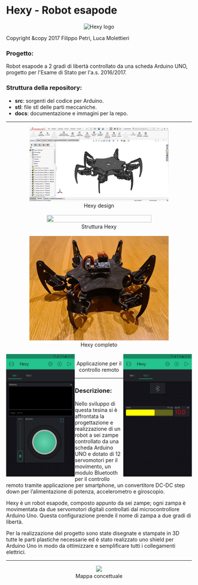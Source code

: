 # Hexy - Robot esapode

<p align="center">
  <img src="docs/Hexylogo.jpg" alt="Hexy logo" height="25%" width="25%"/>
</p>

Copyright &copy 2017 Filippo Petri, Luca Molettieri

### Progetto:
Robot esapode a 2 gradi di libertà controllato da una scheda Arduino UNO, progetto per l'Esame di Stato per l'a.s. 2016/2017.

### Struttura della repository:
- **src**: sorgenti del codice per Arduino.
- **stl**: file stl delle parti meccaniche.
- **docs**: documentazione e immagini per la repo.

---

<p align="center">
  <img src="docs/HexySolidworks.jpg" height="75%" width="75%"/> <br> Hexy design <br> <br>
  <img src="docs/Hexy.jpeg" height="75%" width="75%"/> <br> Struttura Hexy <br> <br>
  <img src="docs/Hexy2.jpg" height="75%" width="75%"/> <br> Hexy completo <br> <br>
  <img style="float: left" src="docs/App1.jpg" width="37%" />   <img style="float: right" src="docs/App2.jpg" width="37%" /> <br> Applicazione per il controllo remoto
  <br>
</p>

---

### Descrizione:
Nello sviluppo di questa tesina si è affrontata la progettazione e realizzazione di un robot a sei zampe controllato da una scheda Arduino UNO e dotato di 12 servomotori per il movimento, un modulo Bluetooth per il controllo remoto tramite applicazione per smartphone, un convertitore DC-DC step down per l’alimentazione di potenza, accelerometro e giroscopio.

Hexy è un robot esapode, composto appunto da sei zampe; ogni zampa è movimentata da due servomotori digitali controllati dal microcontrollore Arduino Uno. Questa configurazione prende il nome di zampa a due gradi di libertà.

Per la realizzazione del progetto sono state disegnate e stampate in 3D tutte le parti plastiche necessarie ed è stato realizzato uno shield per Arduino Uno in modo da ottimizzare e semplificare tutti i collegamenti elettrici.

---

<p align="center">
  <img src="docs/MappaConcettuale.png"/> <br> Mappa concettuale
</p>
